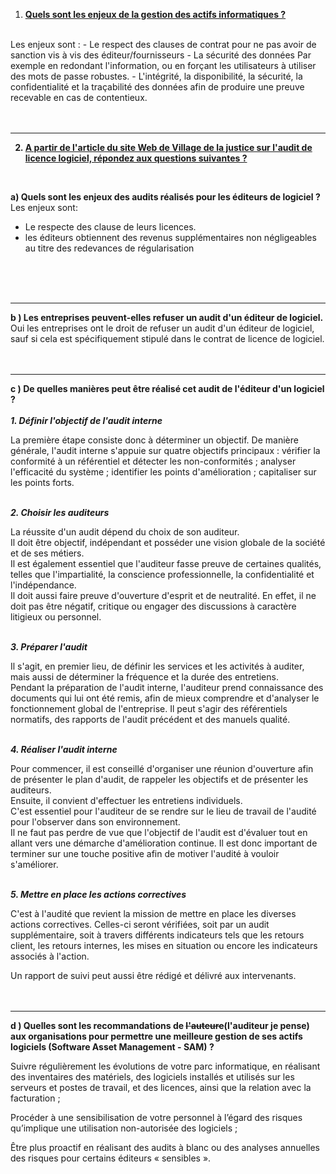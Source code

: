 <u><strong>
1) Quels sont les enjeux de la gestion des actifs informatiques ?
</u></strong>
<br>
Les enjeux sont :
- Le respect des clauses de contrat pour ne pas avoir de sanction vis à vis des éditeur/fournisseurs
- La sécurité des données
Par exemple en redondant l'information,
ou en forçant les utilisateurs à utiliser des mots de passe robustes.
- L'intégrité, la disponibilité, la sécurité, la confidentialité et la traçabilité des données afin de produire une preuve recevable en cas de contentieux. 
<br>
<br>
<br>

----

<u><strong>

2) A partir de l'article du site Web de Village de la justice sur l'audit de licence logiciel, répondez aux questions suivantes ?

</strong></u>
<br>

__a)
Quels sont les enjeux des audits réalisés pour les éditeurs de logiciel ?__
<br>
Les enjeux sont:
- Le respecte des clause de leurs licences.
- les éditeurs obtiennent des revenus supplémentaires non négligeables au titre des redevances de régularisation
<br>
<br>
<br>

----

__b )
Les entreprises peuvent-elles refuser un audit d'un éditeur de logiciel.__
<br>
Oui les entreprises ont le droit de refuser un audit d'un éditeur de logiciel, sauf si cela est spécifiquement stipulé dans le contrat de licence de logiciel.
<br>
<br>
<br>

----

__c )
De quelles manières peut être réalisé cet audit de l'éditeur d'un logiciel ?__
<br>
<br>
***1. Définir l'objectif de l'audit interne***

La première étape consiste donc à déterminer un objectif.
De manière générale, l'audit interne s'appuie sur quatre objectifs principaux :
vérifier la conformité à un référentiel et détecter les non-conformités ;
analyser l'efficacité du système ;
identifier les points d'amélioration ; capitaliser sur les points forts.
<br>
<br>

***2. Choisir les auditeurs***

La réussite d'un audit dépend du choix de son auditeur.
‎‎<br>
Il doit être objectif, indépendant et posséder une vision globale de la société et de ses métiers.
‎‎<br>
Il est également essentiel que l'auditeur fasse preuve de certaines qualités, telles que l'impartialité, la conscience professionnelle, la confidentialité et l'indépendance.
‎‎<br>
Il doit aussi faire preuve d'ouverture d'esprit et de neutralité. En effet, il ne doit pas être négatif, critique ou engager des discussions à caractère litigieux ou personnel.
<br>
<br>

***3. Préparer l'audit***

Il s'agit, en premier lieu, de définir les services et les activités à auditer, mais aussi de déterminer la fréquence et la durée des entretiens.
‎‎<br>
Pendant la préparation de l'audit interne, l'auditeur prend connaissance des documents qui lui ont été remis, afin de mieux comprendre et d'analyser le fonctionnement global de l'entreprise. Il peut s'agir des référentiels normatifs, des rapports de l'audit précédent et des manuels qualité.
<br>
‎‎<br>

***4. Réaliser l'audit interne***

Pour commencer, il est conseillé d'organiser une réunion d'ouverture afin de présenter le plan d'audit, de rappeler les objectifs et de présenter les auditeurs.
‎‎<br>
Ensuite, il convient d'effectuer les entretiens individuels.
‎‎<br>
C'est essentiel pour l'auditeur de se rendre sur le lieu de travail de l'audité pour l'observer dans son environnement.
‎‎<br>
Il ne faut pas perdre de vue que l'objectif de l'audit est d'évaluer tout en allant vers une démarche d'amélioration continue. Il est donc important de terminer sur une touche positive afin de motiver l'audité à vouloir s'améliorer.
‎‎ <br>
<br>

***5. Mettre en place les actions correctives***

C'est à l'audité que revient la mission de mettre en place les diverses actions correctives. Celles-ci seront vérifiées, soit par un audit supplémentaire, soit à travers différents indicateurs tels que les retours client, les retours internes, les mises en situation ou encore les indicateurs associés à l'action.

Un rapport de suivi peut aussi être rédigé et délivré aux intervenants.
<br>
<br>
<br>

----

__d )
Quelles sont les recommandations de
~~l'auteure~~(l'auditeur je pense)
aux organisations pour permettre une meilleure gestion de ses actifs logiciels (Software Asset Management - SAM) ?__
<br>

Suivre régulièrement les évolutions de votre parc informatique, en réalisant des inventaires des matériels, des logiciels installés et utilisés sur les serveurs et postes de travail, et des licences, ainsi que la relation avec la facturation ;
<br>

Procéder à une sensibilisation de votre personnel à l’égard des risques qu’implique une utilisation non-autorisée des logiciels ;
<br>

Être plus proactif en réalisant des audits à blanc ou des analyses annuelles des risques pour certains éditeurs « sensibles ».